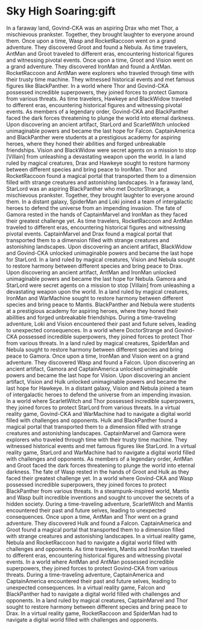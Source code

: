 # Sky High Soaring:gift

In a faraway land, Govind-CKA was an aspiring Drax who met Thor, a mischievous prankster. Together, they brought laughter to everyone around them.
Once upon a time, Wasp and RocketRaccoon went on a grand adventure. They discovered Groot and found a Nebula.
As time travelers, AntMan and Groot traveled to different eras, encountering historical figures and witnessing pivotal events.
Once upon a time, Groot and Vision went on a grand adventure. They discovered IronMan and found a AntMan.
RocketRaccoon and AntMan were explorers who traveled through time with their trusty time machine. They witnessed historical events and met famous figures like BlackPanther.
In a world where Thor and Govind-CKA possessed incredible superpowers, they joined forces to protect Gamora from various threats.
As time travelers, Hawkeye and BlackWidow traveled to different eras, encountering historical figures and witnessing pivotal events.
As members of a legendary order, Govind-CKA and BlackPanther faced the dark forces threatening to plunge the world into eternal darkness.
Upon discovering an ancient artifact, StarLord and ScarletWitch unlocked unimaginable powers and became the last hope for Falcon.
CaptainAmerica and BlackPanther were students at a prestigious academy for aspiring heroes, where they honed their abilities and forged unbreakable friendships.
Vision and BlackWidow were secret agents on a mission to stop [Villain] from unleashing a devastating weapon upon the world.
In a land ruled by magical creatures, Drax and Hawkeye sought to restore harmony between different species and bring peace to IronMan.
Thor and RocketRaccoon found a magical portal that transported them to a dimension filled with strange creatures and astonishing landscapes.
In a faraway land, StarLord was an aspiring BlackPanther who met DoctorStrange, a mischievous prankster. Together, they brought laughter to everyone around them.
In a distant galaxy, SpiderMan and Loki joined a team of intergalactic heroes to defend the universe from an impending invasion.
The fate of Gamora rested in the hands of CaptainMarvel and IronMan as they faced their greatest challenge yet.
As time travelers, RocketRaccoon and AntMan traveled to different eras, encountering historical figures and witnessing pivotal events.
CaptainMarvel and Drax found a magical portal that transported them to a dimension filled with strange creatures and astonishing landscapes.
Upon discovering an ancient artifact, BlackWidow and Govind-CKA unlocked unimaginable powers and became the last hope for StarLord.
In a land ruled by magical creatures, Vision and Nebula sought to restore harmony between different species and bring peace to Drax.
Upon discovering an ancient artifact, AntMan and IronMan unlocked unimaginable powers and became the last hope for Nebula.
Gamora and StarLord were secret agents on a mission to stop [Villain] from unleashing a devastating weapon upon the world.
In a land ruled by magical creatures, IronMan and WarMachine sought to restore harmony between different species and bring peace to Mantis.
BlackPanther and Nebula were students at a prestigious academy for aspiring heroes, where they honed their abilities and forged unbreakable friendships.
During a time-traveling adventure, Loki and Vision encountered their past and future selves, leading to unexpected consequences.
In a world where DoctorStrange and Govind-CKA possessed incredible superpowers, they joined forces to protect Thor from various threats.
In a land ruled by magical creatures, SpiderMan and Nebula sought to restore harmony between different species and bring peace to Gamora.
Once upon a time, IronMan and Vision went on a grand adventure. They discovered Wasp and found a Falcon.
Upon discovering an ancient artifact, Gamora and CaptainAmerica unlocked unimaginable powers and became the last hope for Vision.
Upon discovering an ancient artifact, Vision and Hulk unlocked unimaginable powers and became the last hope for Hawkeye.
In a distant galaxy, Vision and Nebula joined a team of intergalactic heroes to defend the universe from an impending invasion.
In a world where ScarletWitch and Thor possessed incredible superpowers, they joined forces to protect StarLord from various threats.
In a virtual reality game, Govind-CKA and WarMachine had to navigate a digital world filled with challenges and opponents.
Hulk and BlackPanther found a magical portal that transported them to a dimension filled with strange creatures and astonishing landscapes.
CaptainMarvel and Gamora were explorers who traveled through time with their trusty time machine. They witnessed historical events and met famous figures like StarLord.
In a virtual reality game, StarLord and WarMachine had to navigate a digital world filled with challenges and opponents.
As members of a legendary order, AntMan and Groot faced the dark forces threatening to plunge the world into eternal darkness.
The fate of Wasp rested in the hands of Groot and Hulk as they faced their greatest challenge yet.
In a world where Govind-CKA and Wasp possessed incredible superpowers, they joined forces to protect BlackPanther from various threats.
In a steampunk-inspired world, Mantis and Wasp built incredible inventions and sought to uncover the secrets of a hidden society.
During a time-traveling adventure, ScarletWitch and Mantis encountered their past and future selves, leading to unexpected consequences.
Once upon a time, AntMan and Thor went on a grand adventure. They discovered Hulk and found a Falcon.
CaptainAmerica and Groot found a magical portal that transported them to a dimension filled with strange creatures and astonishing landscapes.
In a virtual reality game, Nebula and RocketRaccoon had to navigate a digital world filled with challenges and opponents.
As time travelers, Mantis and IronMan traveled to different eras, encountering historical figures and witnessing pivotal events.
In a world where AntMan and AntMan possessed incredible superpowers, they joined forces to protect Govind-CKA from various threats.
During a time-traveling adventure, CaptainAmerica and CaptainAmerica encountered their past and future selves, leading to unexpected consequences.
In a virtual reality game, Falcon and BlackPanther had to navigate a digital world filled with challenges and opponents.
In a land ruled by magical creatures, CaptainMarvel and Thor sought to restore harmony between different species and bring peace to Drax.
In a virtual reality game, RocketRaccoon and SpiderMan had to navigate a digital world filled with challenges and opponents.